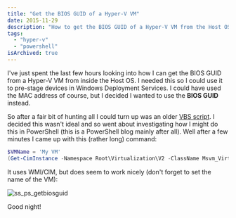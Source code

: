 ```yaml
---
title: "Get the BIOS GUID of a Hyper-V VM"
date: 2015-11-29
description: "How to get the BIOS GUID of a Hyper-V VM from the Host OS using PowerShell."
tags:
  - "hyper-v"
  - "powershell"
isArchived: true
---
```


I've just spent the last few hours looking into how I can get the BIOS GUID from a Hyper-V VM from inside the Host OS. I needed this so I could use it to pre-stage devices in Windows Deployment Services. I could have used the MAC address of course, but I decided I wanted to use the **BIOS GUID** instead.

So after a fair bit of hunting all I could turn up was an older [VBS script](http://blogs.technet.com/b/m2/archive/2008/07/04/how-to-get-the-bios-guid-from-a-hyper-v-vm.aspx). I decided this wasn't ideal and so went about investigating how I might do this in PowerShell (this is a PowerShell blog mainly after all). Well after a few minutes I came up with this (rather long) command:

```powershell
$VMName = 'My VM'
(Get-CimInstance -Namespace Root\Virtualization\V2 -ClassName Msvm_VirtualSystemSettingData -Filter "ElementName = '$VMName'").BiosGUID
```

It uses WMI/CIM, but does seem to work nicely (don't forget to set the name of the VM):

![ss_ps_getbiosguid](/assets/images/screenshots/ss_ps_getbiosguid.png)

Good night!
